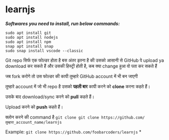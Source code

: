 # learnjs

***Softwares you need to install, run below commands:***
```
sudo apt install git
sudo apt install nodejs
sudo apt install npm
snap apt install snap
sudo snap install vscode --classic
```



Git repo सिर्फ एक फोल्डर होता है
बस अंतर इतना है की उसको आसानी से GitHub पे upload 
ya download कर सकते हैं 
और उसकी हिस्ट्री होती है, कब क्या change हुआ वो पता कर सकते हैं

जब fork करोगे तो उस फोल्डर की कापी तुम्हारे GitHub account में भी
बन जाएगी

तुम्हारे account में जो भी repo है उसको **पहली बार** कापी करने को
**clone** करना कहते हैं।

उसके बाद download/sync करने को **pull** कहते हैं।

Upload करने को **push** कहते हैं।

क्लोन करने की command है `git clone git clone https://github.com/तुम्हारा_account_name/learnjs`

Example: `git clone https://github.com/foobarcoders/learnjs`
*
